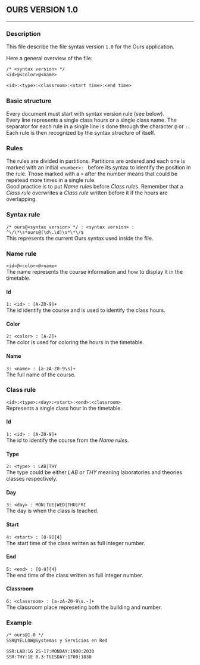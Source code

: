 ## OURS VERSION 1.0
---
### Description
This file describe the file syntax version `1.0` for the Ours application.

Here a general overview of the file:
```txt
/* <syntax version> */
<id>@<color>@<name>

<id>:<type>:<classroom>:<start time>:<end time>
```

### Basic structure
Every document must start with syntax version rule (see below).  
Every line represents a single class hours or a single class name.
The separator for each rule in a single line is done through the character `@` or `:`.  
Each rule is then recognized by the syntax structure of itself.

### Rules
The rules are divided in partitions. Partitions are ordered and each one is marked with an initial 
`<number>: ` before its syntax to identify the position in the rule. 
Those marked with a `+` after the number means that could be repetead more times in a single rule.   
Good practice is to put *Name rule*s before *Class rule*s. Remember that a *Class rule* overwrites 
a *Class rule* written before it if the hours are overlapping.

### Syntax rule
`/* ours@<syntax version> */ : <syntax version> : ^\/\*\s*ours@(\d\.\d)\s*\*\/$`  
This represents the current Ours syntax used inside the file.

### Name rule
`<id>@<color>@<name>`  
The name represents the course information and how to display it in the timetable.

#### Id
`1: <id> : [A-Z0-9]+`  
The id identify the course and is used to identify the class hours.  

#### Color
`2: <color> : [A-Z]+`  
The color is used for coloring the hours in the timetable.

#### Name
`3: <name> : [a-zA-Z0-9\s]+`  
The full name of the course.

### Class rule
`<id>:<type>:<day>:<start>:<end>:<classroom>`  
Represents a single class hour in the timetable.

#### Id
`1: <id> : [A-Z0-9]+`  
The id to identify the course from the *Name rule*s.

#### Type
`2: <type> : LAB|THY`  
The type could be either *LAB* or *THY* meaning laboratories and theories classes respectively.

#### Day
`3: <day> : MON|TUE|WED|THU|FRI`  
The day is when the class is teached.

#### Start
`4: <start> : [0-9]{4}`  
The start time of the class written as full integer number.

#### End
`5: <end> : [0-9]{4}`  
The end time of the class written as full integer number.

#### Classroom
`6: <classroom> : [a-zA-Z0-9\s.-]+`  
The classroom place represeting both the building and number.

### Example
```txt
/* ours@1.0 */
SSR@YELLOW@Systemas y Servicios en Red

SSR:LAB:1G 2S-17:MONDAY:1900:2030
SSR:THY:1E 0.3:TUESDAY:1700:1830
```